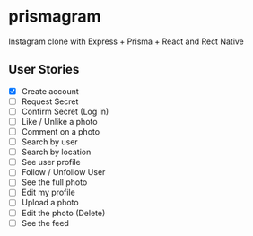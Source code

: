 # prismagram
Instagram clone with Express + Prisma + React and Rect Native

## User Stories

- [x] Create account
- [ ] Request Secret
- [ ] Confirm Secret (Log in)
- [ ] Like / Unlike a photo
- [ ] Comment on a photo
- [ ] Search by user
- [ ] Search by location
- [ ] See user profile
- [ ] Follow / Unfollow User
- [ ] See the full photo
- [ ] Edit my profile
- [ ] Upload a photo
- [ ] Edit the photo (Delete)
- [ ] See the feed